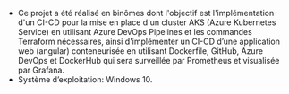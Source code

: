 - Ce projet a été réalisé en binômes dont l'objectif est l'implémentation d'un CI-CD pour la mise en place d'un cluster AKS (Azure Kubernetes Service) en utilisant Azure DevOps Pipelines et les commandes Terraform nécessaires, ainsi d'implémenter un CI-CD d’une application web (angular) conteneurisée en utilisant Dockerfile, GitHub, Azure DevOps et DockerHub qui sera surveillée par Prometheus et visualisée par Grafana.
- Système d’exploitation: Windows 10.
